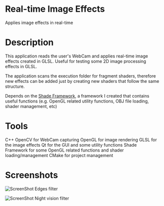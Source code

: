 # Real-time Image Effects
Applies image effects in real-time

# Description

This application reads the user's WebCam and applies real-time image effects created in GLSL. Useful for testing some 2D image processing effects in GLSL.

The application scans the execution folder for fragment shaders, therefore new effects can be added just by creating new shaders that follow the same structure.

Depends on the [Shade Framework](https://github.com/vitorog/shade-framework), a framework I created that contains useful functions (e.g. OpenGL related utility functions, OBJ file loading, shader management, etc)

# Tools
C++
OpenCV for WebCam capturing
OpenGL for image rendering
GLSL for the image effects
Qt for the GUI and some utility functions
Shade Framework for some OpenGL related functions and shader loading/management
CMake for project management

# Screenshots
![ScreenShot](https://raw.github.com/vitorog/images-processor/master/screenshots/edges.png "Edges Filter")
Edges filter

![ScreenShot](https://raw.github.com/vitorog/images-processor/master/screenshots/night_vision.png "Night Vision Filter")
Night vision filter

